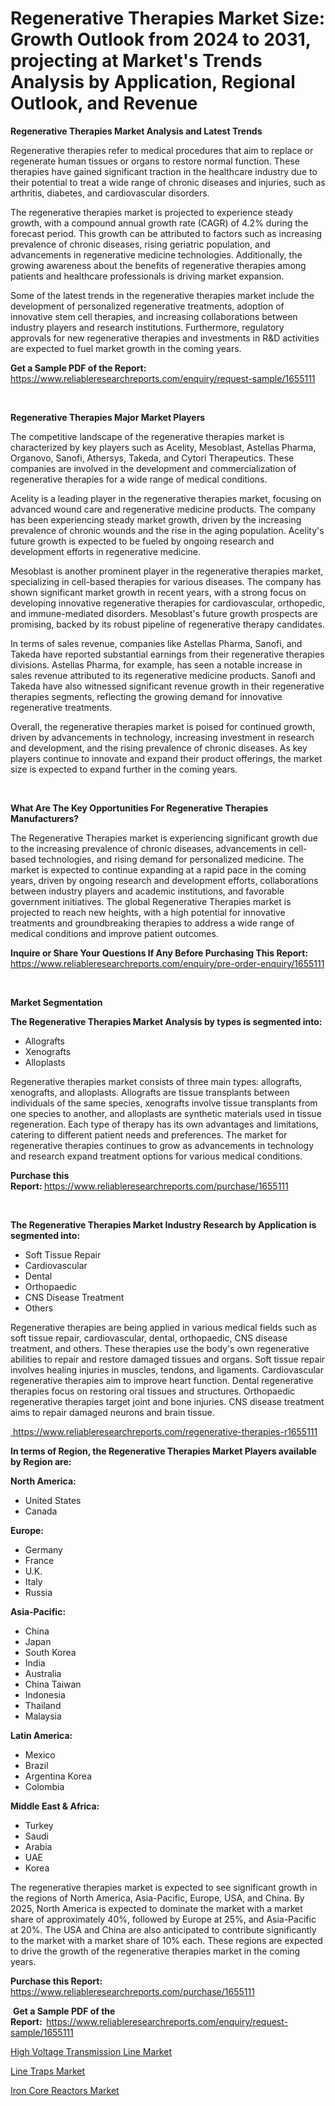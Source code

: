 <p><h1>Regenerative Therapies Market Size: Growth Outlook from 2024 to 2031, projecting at Market's Trends Analysis by Application, Regional Outlook, and Revenue</h1></p><p><strong>Regenerative Therapies Market Analysis and Latest Trends</strong></p>
<p><p>Regenerative therapies refer to medical procedures that aim to replace or regenerate human tissues or organs to restore normal function. These therapies have gained significant traction in the healthcare industry due to their potential to treat a wide range of chronic diseases and injuries, such as arthritis, diabetes, and cardiovascular disorders.</p><p>The regenerative therapies market is projected to experience steady growth, with a compound annual growth rate (CAGR) of 4.2% during the forecast period. This growth can be attributed to factors such as increasing prevalence of chronic diseases, rising geriatric population, and advancements in regenerative medicine technologies. Additionally, the growing awareness about the benefits of regenerative therapies among patients and healthcare professionals is driving market expansion.</p><p>Some of the latest trends in the regenerative therapies market include the development of personalized regenerative treatments, adoption of innovative stem cell therapies, and increasing collaborations between industry players and research institutions. Furthermore, regulatory approvals for new regenerative therapies and investments in R&D activities are expected to fuel market growth in the coming years.</p></p>
<p><strong>Get a Sample PDF of the Report:&nbsp;</strong> <a href="https://www.reliableresearchreports.com/enquiry/request-sample/1655111">https://www.reliableresearchreports.com/enquiry/request-sample/1655111</a></p>
<p>&nbsp;</p>
<p><strong>Regenerative Therapies Major Market Players</strong></p>
<p><p>The competitive landscape of the regenerative therapies market is characterized by key players such as Acelity, Mesoblast, Astellas Pharma, Organovo, Sanofi, Athersys, Takeda, and Cytori Therapeutics. These companies are involved in the development and commercialization of regenerative therapies for a wide range of medical conditions.</p><p>Acelity is a leading player in the regenerative therapies market, focusing on advanced wound care and regenerative medicine products. The company has been experiencing steady market growth, driven by the increasing prevalence of chronic wounds and the rise in the aging population. Acelity's future growth is expected to be fueled by ongoing research and development efforts in regenerative medicine.</p><p>Mesoblast is another prominent player in the regenerative therapies market, specializing in cell-based therapies for various diseases. The company has shown significant market growth in recent years, with a strong focus on developing innovative regenerative therapies for cardiovascular, orthopedic, and immune-mediated disorders. Mesoblast's future growth prospects are promising, backed by its robust pipeline of regenerative therapy candidates.</p><p>In terms of sales revenue, companies like Astellas Pharma, Sanofi, and Takeda have reported substantial earnings from their regenerative therapies divisions. Astellas Pharma, for example, has seen a notable increase in sales revenue attributed to its regenerative medicine products. Sanofi and Takeda have also witnessed significant revenue growth in their regenerative therapies segments, reflecting the growing demand for innovative regenerative treatments.</p><p>Overall, the regenerative therapies market is poised for continued growth, driven by advancements in technology, increasing investment in research and development, and the rising prevalence of chronic diseases. As key players continue to innovate and expand their product offerings, the market size is expected to expand further in the coming years.</p></p>
<p>&nbsp;</p>
<p><strong>What Are The Key Opportunities For Regenerative Therapies Manufacturers?</strong></p>
<p><p>The Regenerative Therapies market is experiencing significant growth due to the increasing prevalence of chronic diseases, advancements in cell-based technologies, and rising demand for personalized medicine. The market is expected to continue expanding at a rapid pace in the coming years, driven by ongoing research and development efforts, collaborations between industry players and academic institutions, and favorable government initiatives. The global Regenerative Therapies market is projected to reach new heights, with a high potential for innovative treatments and groundbreaking therapies to address a wide range of medical conditions and improve patient outcomes.</p></p>
<p><strong>Inquire or Share Your Questions If Any Before Purchasing This Report:</strong> <a href="https://www.reliableresearchreports.com/enquiry/pre-order-enquiry/1655111">https://www.reliableresearchreports.com/enquiry/pre-order-enquiry/1655111</a></p>
<p>&nbsp;</p>
<p><strong>Market Segmentation</strong></p>
<p><strong>The Regenerative Therapies Market Analysis by types is segmented into:</strong></p>
<p><ul><li>Allografts</li><li>Xenografts</li><li>Alloplasts</li></ul></p>
<p><p>Regenerative therapies market consists of three main types: allografts, xenografts, and alloplasts. Allografts are tissue transplants between individuals of the same species, xenografts involve tissue transplants from one species to another, and alloplasts are synthetic materials used in tissue regeneration. Each type of therapy has its own advantages and limitations, catering to different patient needs and preferences. The market for regenerative therapies continues to grow as advancements in technology and research expand treatment options for various medical conditions.</p></p>
<p><strong>Purchase this Report:&nbsp;</strong><a href="https://www.reliableresearchreports.com/purchase/1655111">https://www.reliableresearchreports.com/purchase/1655111</a></p>
<p>&nbsp;</p>
<p><strong>The Regenerative Therapies Market Industry Research by Application is segmented into:</strong></p>
<p><ul><li>Soft Tissue Repair</li><li>Cardiovascular</li><li>Dental</li><li>Orthopaedic</li><li>CNS Disease Treatment</li><li>Others</li></ul></p>
<p><p>Regenerative therapies are being applied in various medical fields such as soft tissue repair, cardiovascular, dental, orthopaedic, CNS disease treatment, and others. These therapies use the body's own regenerative abilities to repair and restore damaged tissues and organs. Soft tissue repair involves healing injuries in muscles, tendons, and ligaments. Cardiovascular regenerative therapies aim to improve heart function. Dental regenerative therapies focus on restoring oral tissues and structures. Orthopaedic regenerative therapies target joint and bone injuries. CNS disease treatment aims to repair damaged neurons and brain tissue.</p></p>
<p><a href="https://www.reliableresearchreports.com/regenerative-therapies-r1655111">&nbsp;https://www.reliableresearchreports.com/regenerative-therapies-r1655111</a></p>
<p><strong>In terms of Region, the Regenerative Therapies Market Players available by Region are:</strong></p>
<p>
    <p> <strong> North America: </strong>
        <ul>
            <li>United States</li>
            <li>Canada</li>
        </ul>
        </p> 
    <p> <strong> Europe: </strong>
        <ul>
            <li>Germany</li>
            <li>France</li>
            <li>U.K.</li>
            <li>Italy</li>
            <li>Russia</li>
        </ul>
        </p> 
    <p> <strong> Asia-Pacific: </strong>
        <ul>
            <li>China</li>
            <li>Japan</li>
            <li>South Korea</li>
            <li>India</li>
            <li>Australia</li>
            <li>China Taiwan</li>
            <li>Indonesia</li>
            <li>Thailand</li>
            <li>Malaysia</li>
        </ul>
        </p> 
    <p> <strong> Latin America: </strong>
        <ul>
            <li>Mexico</li>
            <li>Brazil</li>
            <li>Argentina Korea</li>
            <li>Colombia</li>
        </ul>
        </p> 
    <p> <strong> Middle East & Africa: </strong>
        <ul>
            <li>Turkey</li>
            <li>Saudi</li>
            <li>Arabia</li>
            <li>UAE</li>
            <li>Korea</li>
        </ul>
    </p>
    </p>
<p><p>The regenerative therapies market is expected to see significant growth in the regions of North America, Asia-Pacific, Europe, USA, and China. By 2025, North America is expected to dominate the market with a market share of approximately 40%, followed by Europe at 25%, and Asia-Pacific at 20%. The USA and China are also anticipated to contribute significantly to the market with a market share of 10% each. These regions are expected to drive the growth of the regenerative therapies market in the coming years.</p></p>
<p><strong>Purchase this Report: </strong><a href="https://www.reliableresearchreports.com/purchase/1655111">https://www.reliableresearchreports.com/purchase/1655111</a></p>
<p>&nbsp;<strong>Get a Sample PDF of the Report:&nbsp;&nbsp;</strong><a href="https://www.reliableresearchreports.com/enquiry/request-sample/1655111">https://www.reliableresearchreports.com/enquiry/request-sample/1655111</a></p>
<p><strong></strong></p>
<p><p><a href="https://www.linkedin.com/pulse/high-voltage-transmission-line-market-trends-analysis-forecasted-sf5je">High Voltage Transmission Line Market</a></p><p><a href="https://www.linkedin.com/pulse/line-trapsnbspmarket-focuses-market-share-size-projected-forecast-pmose">Line Traps Market</a></p><p><a href="https://www.linkedin.com/pulse/iron-core-reactors-market-size-trends-complete-industry-iwjne">Iron Core Reactors Market</a></p></p>